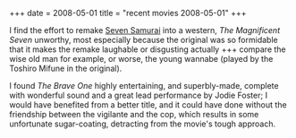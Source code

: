 +++
date = 2008-05-01
title = "recent movies 2008-05-01"
+++

I find the effort to remake [Seven Samurai] into a western, *The
Magnificent Seven* unworthy, most especially because the original was so
formidable that it makes the remake laughable or disgusting actually +++
compare the wise old man for example, or worse, the young wannabe
(played by the Toshiro Mifune in the original).

I found *The Brave One* highly entertaining, and superbly-made, complete
with wonderful sound and a great lead performance by Jodie Foster; I
would have benefited from a better title, and it could have done without
the friendship between the vigilante and the cop, which results in some
unfortunate sugar-coating, detracting from the movie\'s tough approach.

  [Seven Samurai]: http://movies.tshepang.net/seven-samurai-1954
